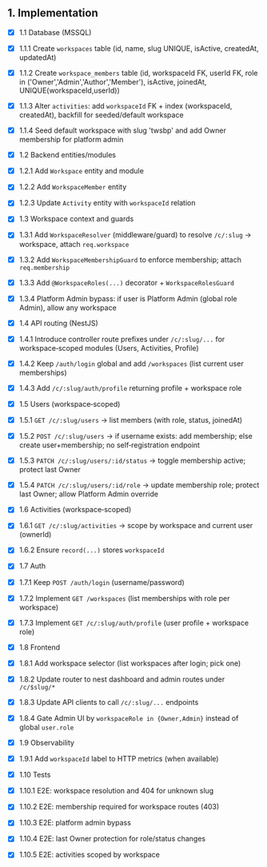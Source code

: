 ## 1. Implementation

- [x] 1.1 Database (MSSQL)
- [x] 1.1.1 Create `workspaces` table (id, name, slug UNIQUE, isActive, createdAt, updatedAt)
- [x] 1.1.2 Create `workspace_members` table (id, workspaceId FK, userId FK, role in ('Owner','Admin','Author','Member'), isActive, joinedAt, UNIQUE(workspaceId,userId))
- [x] 1.1.3 Alter `activities`: add `workspaceId` FK + index (workspaceId, createdAt), backfill for seeded/default workspace
- [x] 1.1.4 Seed default workspace with slug 'twsbp' and add Owner membership for platform admin

- [x] 1.2 Backend entities/modules
- [x] 1.2.1 Add `Workspace` entity and module
- [x] 1.2.2 Add `WorkspaceMember` entity
- [x] 1.2.3 Update `Activity` entity with `workspaceId` relation

- [x] 1.3 Workspace context and guards
- [x] 1.3.1 Add `WorkspaceResolver` (middleware/guard) to resolve `/c/:slug` → workspace, attach `req.workspace`
- [x] 1.3.2 Add `WorkspaceMembershipGuard` to enforce membership; attach `req.membership`
- [x] 1.3.3 Add `@WorkspaceRoles(...)` decorator + `WorkspaceRolesGuard`
- [x] 1.3.4 Platform Admin bypass: if user is Platform Admin (global role Admin), allow any workspace

- [x] 1.4 API routing (NestJS)
- [x] 1.4.1 Introduce controller route prefixes under `/c/:slug/...` for workspace‑scoped modules (Users, Activities, Profile)
- [x] 1.4.2 Keep `/auth/login` global and add `/workspaces` (list current user memberships)
- [x] 1.4.3 Add `/c/:slug/auth/profile` returning profile + workspace role

- [x] 1.5 Users (workspace‑scoped)
- [x] 1.5.1 `GET /c/:slug/users` → list members (with role, status, joinedAt)
- [x] 1.5.2 `POST /c/:slug/users` → if username exists: add membership; else create user+membership; no self‑registration endpoint
- [x] 1.5.3 `PATCH /c/:slug/users/:id/status` → toggle membership active; protect last Owner
- [x] 1.5.4 `PATCH /c/:slug/users/:id/role` → update membership role; protect last Owner; allow Platform Admin override

- [x] 1.6 Activities (workspace‑scoped)
- [x] 1.6.1 `GET /c/:slug/activities` → scope by workspace and current user (ownerId)
- [x] 1.6.2 Ensure `record(...)` stores `workspaceId`

- [x] 1.7 Auth
- [x] 1.7.1 Keep `POST /auth/login` (username/password)
- [x] 1.7.2 Implement `GET /workspaces` (list memberships with role per workspace)
- [x] 1.7.3 Implement `GET /c/:slug/auth/profile` (user profile + workspace role)

- [x] 1.8 Frontend
- [x] 1.8.1 Add workspace selector (list workspaces after login; pick one)
- [x] 1.8.2 Update router to nest dashboard and admin routes under `/c/$slug/*`
- [x] 1.8.3 Update API clients to call `/c/:slug/...` endpoints
- [x] 1.8.4 Gate Admin UI by `workspaceRole in {Owner,Admin}` instead of global `user.role`

- [x] 1.9 Observability
- [x] 1.9.1 Add `workspaceId` label to HTTP metrics (when available)

- [x] 1.10 Tests
- [x] 1.10.1 E2E: workspace resolution and 404 for unknown slug
- [x] 1.10.2 E2E: membership required for workspace routes (403)
- [x] 1.10.3 E2E: platform admin bypass
- [x] 1.10.4 E2E: last Owner protection for role/status changes
- [x] 1.10.5 E2E: activities scoped by workspace
